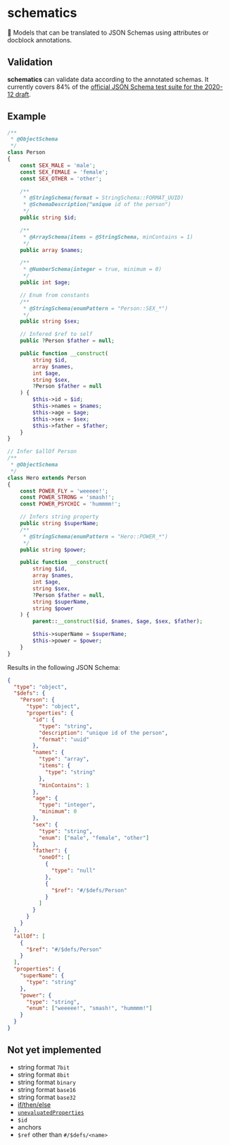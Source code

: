 # schematics

📏 Models that can be translated to JSON Schemas using attributes or docblock annotations.

## Validation

**schematics** can validate data according to the annotated schemas. It currently covers 84% of the [official JSON Schema test suite for the 2020-12 draft](https://github.com/json-schema-org/JSON-Schema-Test-Suite).

## Example

```php
/**
 * @ObjectSchema
 */
class Person
{
    const SEX_MALE = 'male';
    const SEX_FEMALE = 'female';
    const SEX_OTHER = 'other';

    /**
     * @StringSchema(format = StringSchema::FORMAT_UUID)
     * @SchemaDescription("unique id of the person")
     */
    public string $id;

    /**
     * @ArraySchema(items = @StringSchema, minContains = 1)
     */
    public array $names;

    /**
     * @NumberSchema(integer = true, minimum = 0)
     */
    public int $age;

    // Enum from constants
    /**
     * @StringSchema(enumPattern = "Person::SEX_*")
     */
    public string $sex;

    // Infered $ref to self
    public ?Person $father = null;

    public function __construct(
        string $id,
        array $names,
        int $age,
        string $sex,
        ?Person $father = null
    ) {
        $this->id = $id;
        $this->names = $names;
        $this->age = $age;
        $this->sex = $sex;
        $this->father = $father;
    }
}

// Infer $allOf Person
/**
 * @ObjectSchema
 */
class Hero extends Person
{
    const POWER_FLY = 'weeeee!';
    const POWER_STRONG = 'smash!';
    const POWER_PSYCHIC = 'hummmm!';

    // Infers string property
    public string $superName;
    /**
     * @StringSchema(enumPattern = "Hero::POWER_*")
     */
    public string $power;

    public function __construct(
        string $id,
        array $names,
        int $age,
        string $sex,
        ?Person $father = null,
        string $superName,
        string $power
    ) {
        parent::__construct($id, $names, $age, $sex, $father);

        $this->superName = $superName;
        $this->power = $power;
    }
}
```

Results in the following JSON Schema:

```json
{
  "type": "object",
  "$defs": {
    "Person": {
      "type": "object",
      "properties": {
        "id": {
          "type": "string",
          "description": "unique id of the person",
          "format": "uuid"
        },
        "names": {
          "type": "array",
          "items": {
            "type": "string"
          },
          "minContains": 1
        },
        "age": {
          "type": "integer",
          "minimum": 0
        },
        "sex": {
          "type": "string",
          "enum": ["male", "female", "other"]
        },
        "father": {
          "oneOf": [
            {
              "type": "null"
            },
            {
              "$ref": "#/$defs/Person"
            }
          ]
        }
      }
    }
  },
  "allOf": [
    {
      "$ref": "#/$defs/Person"
    }
  ],
  "properties": {
    "superName": {
      "type": "string"
    },
    "power": {
      "type": "string",
      "enum": ["weeeee!", "smash!", "hummmm!"]
    }
  }
}
```

## Not yet implemented

- string format `7bit`
- string format `8bit`
- string format `binary`
- string format `base16`
- string format `base32`
- [if/then/else](https://json-schema.org/understanding-json-schema/reference/conditionals.html#if-then-else)
- [`unevaluatedProperties`](https://json-schema.org/understanding-json-schema/reference/object.html#unevaluated-properties)
- `$id`
- anchors
- `$ref` other than `#/$defs/<name>`
